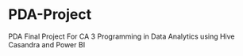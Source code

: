 # PDA-Project
PDA Final Project For CA 3 Programming in Data Analytics using Hive Casandra and Power BI
